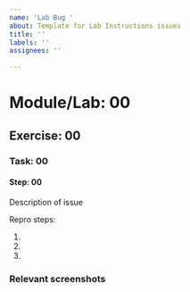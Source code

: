 ```yaml
---
name: 'Lab Bug '
about: Template for Lab Instructions issues
title: ''
labels: ''
assignees: ''

---
```


# Module/Lab: 00
## Exercise: 00
### Task: 00
#### Step: 00

Description of issue

Repro steps:

1.
1.
1.

### Relevant screenshots
